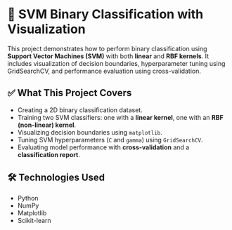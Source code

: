 # 🧠 SVM Binary Classification with Visualization

This project demonstrates how to perform binary classification using **Support Vector Machines (SVM)** with both **linear** and **RBF kernels**. It includes visualization of decision boundaries, hyperparameter tuning using GridSearchCV, and performance evaluation using cross-validation.


## ✅ What This Project Covers

- Creating a 2D binary classification dataset.
- Training two SVM classifiers: one with a **linear kernel**, one with an **RBF (non-linear) kernel**.
- Visualizing decision boundaries using `matplotlib`.
- Tuning SVM hyperparameters (`C` and `gamma`) using `GridSearchCV`.
- Evaluating model performance with **cross-validation** and a **classification report**.

## 🛠️ Technologies Used

- Python
- NumPy
- Matplotlib
- Scikit-learn
